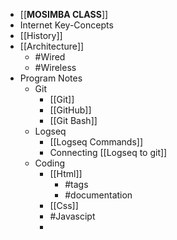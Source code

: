 - [[**MOSIMBA CLASS**]]
- Internet Key-Concepts
- [[History]]
- [[Architecture]]
	- #Wired
	- #Wireless
- Program Notes
	- Git
		- [[Git]]
		- [[GitHub]]
		- [[Git Bash]]
	- Logseq
		- [[Logseq Commands]]
		- Connecting [[Logseq to git]]
	- Coding
		- [[Html]]
			- #tags
			- #documentation
		- [[Css]]
		- #Javascipt
		-